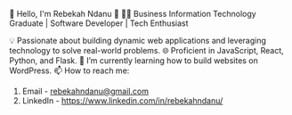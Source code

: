 🌟 Hello, I'm Rebekah Ndanu 🌟
👩‍💻 Business Information Technology Graduate | Software Developer | Tech Enthusiast

💡 Passionate about building dynamic web applications and leveraging technology to solve real-world problems.
🌐 Proficient in JavaScript, React, Python, and Flask.
🌱 I’m currently learning how to build websites on WordPress.
📫 How to reach me: 
   1.  Email - rebekahndanu@gmail.com
   2.   LinkedIn - https://www.linkedin.com/in/rebekahndanu/
